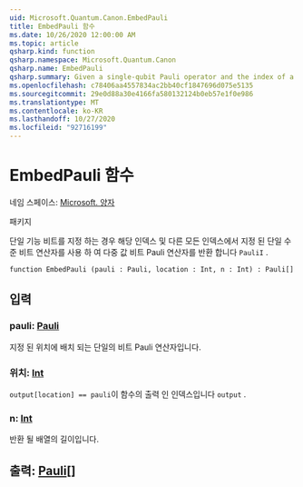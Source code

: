 ```yaml
---
uid: Microsoft.Quantum.Canon.EmbedPauli
title: EmbedPauli 함수
ms.date: 10/26/2020 12:00:00 AM
ms.topic: article
qsharp.kind: function
qsharp.namespace: Microsoft.Quantum.Canon
qsharp.name: EmbedPauli
qsharp.summary: Given a single-qubit Pauli operator and the index of a qubit, returns a multi-qubit Pauli operator with the given single-qubit operator at that index and `PauliI` at every other index.
ms.openlocfilehash: c78406aa4557834ac2bb40cf1847696d075e5135
ms.sourcegitcommit: 29e0d88a30e4166fa580132124b0eb57e1f0e986
ms.translationtype: MT
ms.contentlocale: ko-KR
ms.lasthandoff: 10/27/2020
ms.locfileid: "92716199"
---
```

# <a name="embedpauli-function"></a>EmbedPauli 함수

네임 스페이스: [Microsoft. 양자](xref:Microsoft.Quantum.Canon)

패키지 [](https://nuget.org/packages/)


단일 기능 비트를 지정 하는 경우 해당 인덱스 및 다른 모든 인덱스에서 지정 된 단일 수준 비트 연산자를 사용 하 여 다중 값 비트 Pauli 연산자를 반환 합니다 `PauliI` .

```qsharp
function EmbedPauli (pauli : Pauli, location : Int, n : Int) : Pauli[]
```


## <a name="input"></a>입력

### <a name="pauli--pauli"></a>pauli: [Pauli](xref:microsoft.quantum.lang-ref.pauli)

지정 된 위치에 배치 되는 단일의 비트 Pauli 연산자입니다.


### <a name="location--int"></a>위치: [Int](xref:microsoft.quantum.lang-ref.int)

`output[location] == pauli`이 함수의 출력 인 인덱스입니다 `output` .


### <a name="n--int"></a>n: [Int](xref:microsoft.quantum.lang-ref.int)

반환 될 배열의 길이입니다.



## <a name="output--pauli"></a>출력: [Pauli](xref:microsoft.quantum.lang-ref.pauli)[]

